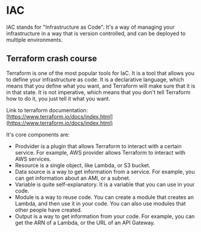 # IAC

IAC stands for "Infrastructure as Code". It's a way of managing your infrastructure in a way that is version controlled, and can be deployed to multiple environments.

## Terraform crash course

Terraform is one of the most popular tools for IaC. It is a tool that allows you to define your infrastructure as code. It is a declarative language, which means that you define what you want, and Terraform will make sure that it is in that state. It is not imperative, which means that you don't tell Terraform how to do it, you just tell it what you want.

Link to terraform documentation: [https://www.terraform.io/docs/index.html](https://www.terraform.io/docs/index.html)

It's core components are:
- Prodvider is a plugin that allows Terraform to interact with a certain service. For example, AWS provider allows Terraform to interact with AWS services.
- Resource is a single object, like Lambda, or S3 bucket.
- Data source is a way to get information from a service. For example, you can get information about an AMI, or a subnet.
- Variable is quite self-explanatory. It is a variable that you can use in your code.
- Module is a way to reuse code. You can create a module that creates an Lambda, and then use it in your code. You can also use modules that other people have created. 
- Output is a way to get information from your code. For example, you can get the ARN of a Lambda, or the URL of an API Gateway.

